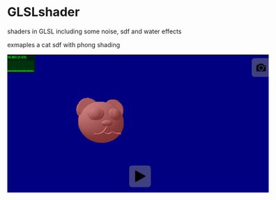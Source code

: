 # GLSLshader
shaders in GLSL including some noise, sdf and water effects 

exmaples
a cat sdf with phong shading
<p align='center'>
<img src='textures/sdfCatPhong.jpg' title='images' style='max-width:600px'></img>
</p>
